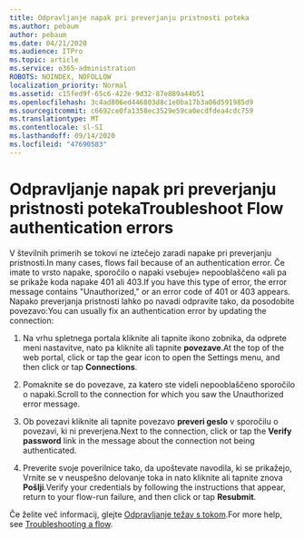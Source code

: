 ```yaml
---
title: Odpravljanje napak pri preverjanju pristnosti poteka
ms.author: pebaum
author: pebaum
ms.date: 04/21/2020
ms.audience: ITPro
ms.topic: article
ms.service: o365-administration
ROBOTS: NOINDEX, NOFOLLOW
localization_priority: Normal
ms.assetid: c15fed9f-65c6-422e-9d32-87e889a44b51
ms.openlocfilehash: 3c4ad806ed446803d8c1e0ba17b3a06d591985d9
ms.sourcegitcommit: c6692ce0fa1358ec3529e59ca0ecdfdea4cdc759
ms.translationtype: MT
ms.contentlocale: sl-SI
ms.lasthandoff: 09/14/2020
ms.locfileid: "47690583"
---
```

# <a name="troubleshoot-flow-authentication-errors"></a><span data-ttu-id="654b6-102">Odpravljanje napak pri preverjanju pristnosti poteka</span><span class="sxs-lookup"><span data-stu-id="654b6-102">Troubleshoot Flow authentication errors</span></span>

<span data-ttu-id="654b6-103">V številnih primerih se tokovi ne iztečejo zaradi napake pri preverjanju pristnosti.</span><span class="sxs-lookup"><span data-stu-id="654b6-103">In many cases, flows fail because of an authentication error.</span></span> <span data-ttu-id="654b6-104">Če imate to vrsto napake, sporočilo o napaki vsebuje» nepooblaščeno «ali pa se prikaže koda napake 401 ali 403.</span><span class="sxs-lookup"><span data-stu-id="654b6-104">If you have this type of error, the error message contains "Unauthorized," or an error code of 401 or 403 appears.</span></span> <span data-ttu-id="654b6-105">Napako preverjanja pristnosti lahko po navadi odpravite tako, da posodobite povezavo:</span><span class="sxs-lookup"><span data-stu-id="654b6-105">You can usually fix an authentication error by updating the connection:</span></span>
  
1. <span data-ttu-id="654b6-106">Na vrhu spletnega portala kliknite ali tapnite ikono zobnika, da odprete meni nastavitve, nato pa kliknite ali tapnite **povezave**.</span><span class="sxs-lookup"><span data-stu-id="654b6-106">At the top of the web portal, click or tap the gear icon to open the Settings menu, and then click or tap **Connections**.</span></span>
    
2. <span data-ttu-id="654b6-107">Pomaknite se do povezave, za katero ste videli nepooblaščeno sporočilo o napaki.</span><span class="sxs-lookup"><span data-stu-id="654b6-107">Scroll to the connection for which you saw the Unauthorized error message.</span></span>
    
3. <span data-ttu-id="654b6-108">Ob povezavi kliknite ali tapnite povezavo **preveri geslo** v sporočilu o povezavi, ki ni preverjena.</span><span class="sxs-lookup"><span data-stu-id="654b6-108">Next to the connection, click or tap the **Verify password** link in the message about the connection not being authenticated.</span></span> 
    
4. <span data-ttu-id="654b6-109">Preverite svoje poverilnice tako, da upoštevate navodila, ki se prikažejo, Vrnite se v neuspešno delovanje toka in nato kliknite ali tapnite znova **Pošlji**.</span><span class="sxs-lookup"><span data-stu-id="654b6-109">Verify your credentials by following the instructions that appear, return to your flow-run failure, and then click or tap **Resubmit**.</span></span>
    
<span data-ttu-id="654b6-110">Če želite več informacij, glejte [Odpravljanje težav s tokom](https://go.microsoft.com/fwlink/?linkid=872110).</span><span class="sxs-lookup"><span data-stu-id="654b6-110">For more help, see [Troubleshooting a flow](https://go.microsoft.com/fwlink/?linkid=872110).</span></span>
  


